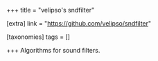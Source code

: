 +++
title = "velipso's sndfilter"

[extra]
link = "https://github.com/velipso/sndfilter"

[taxonomies]
tags = []

+++
Algorithms for sound filters.
